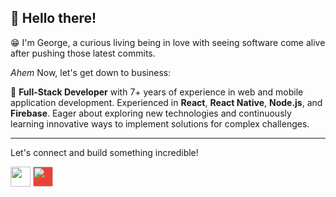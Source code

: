 
## 👋 Hello there!
😁 I'm George, a curious living being in love with seeing software come alive after pushing those latest commits.

*Ahem* Now, let's get down to business:

👔 **Full-Stack Developer** with 7+ years of experience in web and mobile application development. Experienced in **React**, **React Native**, **Node.js**, and **Firebase**. Eager about exploring new technologies and continuously learning innovative ways to implement solutions for complex challenges.

--- 
Let's connect and build something incredible!

<a href="https://www.linkedin.com/in/neacsugeorge/"><img height="32" width="32" src="https://cdn.simpleicons.org/linkedin/0072b1" /></a>
<a href="mailto:george@neacsugeorge.com"><img style="background-color: #EA4335;border-radius: 4px" height="32" width="32" src="https://cdn.jsdelivr.net/npm/@material-design-icons/svg@0.14.9/outlined/email.svg" /></a>

<!--
**neacsugeorge/neacsugeorge** is a ✨ _special_ ✨ repository because its `README.md` (this file) appears on your GitHub profile.

Here are some ideas to get you started:

- 🔭 I’m currently working on ...
- 🌱 I’m currently learning ...
- 👯 I’m looking to collaborate on ...
- 🤔 I’m looking for help with ...
- 💬 Ask me about ...
- 📫 How to reach me: ...
- 😄 Pronouns: ...
- ⚡ Fun fact: ...
-->
